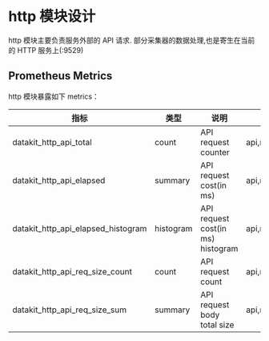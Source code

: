 
# http 模块设计

http 模块主要负责服务外部的 API 请求. 部分采集器的数据处理,也是寄生在当前的 HTTP 服务上(:9529)


## Prometheus Metrics

http 模块暴露如下 metrics：

| 指标                               | 类型      | 说明                              | labels            |
| ---------------------------------- | --------- | --------------------------------- | ----------------- |
| datakit_http_api_total             | count     | API request counter               | api,method,status |
| datakit_http_api_elapsed           | summary   | API request cost(in ms)           | api,method,status |
| datakit_http_api_elapsed_histogram | histogram | API request cost(in ms) histogram | api,method,status |
| datakit_http_api_req_size_count    | count     | API request count                 | api,method,status |
| datakit_http_api_req_size_sum      | summary   | API request body total size       | api,method,status |


